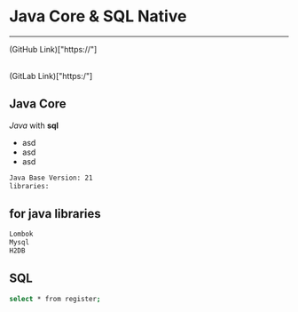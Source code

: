 # Java Core & SQL Native

---

(GitHub Link)["https://"]

<br/>
(GitLab Link)["https:/"]

## Java Core
*Java* with **sql**
>
>
>

- asd
- asd
- asd


```sh
Java Base Version: 21
libraries:
```

## for java  libraries
```sh
Lombok
Mysql
H2DB
```

## SQL
```sh
select * from register;
```